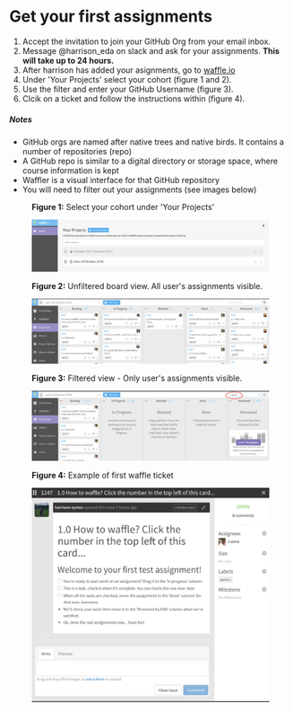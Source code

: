 # Get your first assignments

1. Accept the invitation to join your GitHub Org from your email inbox.
2. Message @harrison_eda on slack and ask for your assignments. __This will take up to 24 hours.__
3. After harrison has added your asignments, go to [waffle.io](https://waffle.io/)
3. Under 'Your Projects' select your cohort (figure 1 and 2).
4. Use the filter and enter your GitHub Username (figure 3).
5. Clcik on a ticket and follow the instructions within (figure 4).

##### Notes  
- GitHub orgs are named after native trees and native birds. It contains a number of repositories (repo)
- A GitHub repo is similar to a digital directory or storage space, where course information is kept
- Waffler is a visual interface for that GitHub repository
- You will need to filter out your assignments (see images below)<br>  


<figure>
  <figcaption>
    <p><strong>Figure 1:</strong> Select your cohort under 'Your Projects'</p>
  </figcaption>
  <img src="../images/waffle_select_cohort.png" alt="select cohort in waffle"><br>
</figure>

<figure>
  <figcaption>
    <p><strong>Figure 2:</strong> Unfiltered board view. All user's assignments visible.</p>
  </figcaption>
  <img src="../images/waffle_cohort_full_view.png" alt="waffle full view"><br>
</figure>

<figure>
  <figcaption>
    <p><strong>Figure 3:</strong> Filtered view - Only user's assignments visible.</p>
  </figcaption>
  <img src="../images/waffle_cohort_filter_user_view.png" alt="waffle filtered view"><br>
</figure>


<figure>
 <figcaption>
    <p><strong>Figure 4:</strong> Example of first waffle ticket</p>
  </figcaption>
 <img src="../images/waffle_open_ticket.png" alt="waffle ticket"><br>
</figure>

